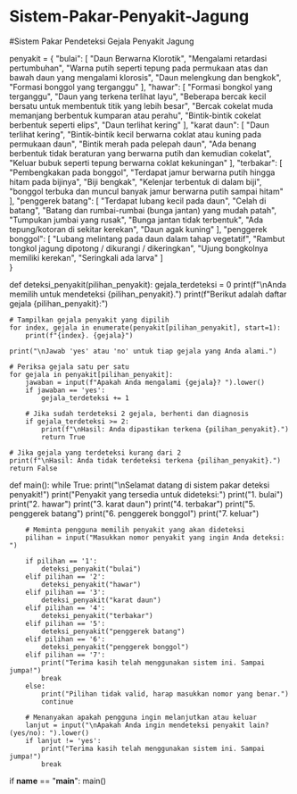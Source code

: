 # Sistem-Pakar-Penyakit-Jagung
#Sistem Pakar Pendeteksi Gejala Penyakit Jagung

penyakit = {
    "bulai": [
        "Daun Berwarna Klorotik",
        "Mengalami retardasi pertumbuhan",
        "Warna putih seperti tepung pada permukaan atas dan bawah daun yang mengalami klorosis",
        "Daun melengkung dan bengkok",
        "Formasi bonggol yang terganggu"
    ],
    "hawar": [
        "Formasi bongkol yang terganggu",
        "Daun yang terkena terlihat layu",
        "Beberapa bercak kecil bersatu untuk membentuk titik yang lebih besar",
        "Bercak cokelat muda memanjang berbentuk kumparan atau perahu",
        "Bintik-bintik cokelat berbentuk seperti elips",
        "Daun terlihat kering"
    ],
    "karat daun": [
        "Daun terlihat kering",
        "Bintik-bintik kecil berwarna coklat atau kuning pada permukaan daun",
        "Bintik merah pada pelepah daun",
        "Ada benang berbentuk tidak beraturan yang berwarna putih dan kemudian cokelat",
        "Keluar bubuk seperti tepung berwarna coklat kekuningan"
    ],
    "terbakar": [
        "Pembengkakan pada bonggol",
        "Terdapat jamur berwarna putih hingga hitam pada bijinya",
        "Biji bengkak",
        "Kelenjar terbentuk di dalam biji",
        "bonggol terbuka dan muncul banyak jamur berwarna putih sampai hitam"
    ],
    "penggerek batang": [
        "Terdapat lubang kecil pada daun",
        "Celah di batang",
        "Batang dan rumbai-rumbai (bunga jantan) yang mudah patah",
        "Tumpukan jumbai yang rusak",
        "Bunga jantan tidak terbentuk",
        "Ada tepung/kotoran di sekitar kerekan",
        "Daun agak kuning"
    ],
    "penggerek bonggol": [
        "Lubang melintang pada daun dalam tahap vegetatif",
        "Rambut tongkol jagung dipotong / dikurangi / dikeringkan",
        "Ujung bongkolnya memiliki kerekan",
        "Seringkali ada larva"
    ]    
}

def deteksi_penyakit(pilihan_penyakit):
    gejala_terdeteksi = 0
    print(f"\nAnda memilih untuk mendeteksi {pilihan_penyakit}.")
    print(f"Berikut adalah daftar gejala {pilihan_penyakit}:")

    # Tampilkan gejala penyakit yang dipilih
    for index, gejala in enumerate(penyakit[pilihan_penyakit], start=1):
        print(f"{index}. {gejala}")

    print("\nJawab 'yes' atau 'no' untuk tiap gejala yang Anda alami.")

    # Periksa gejala satu per satu
    for gejala in penyakit[pilihan_penyakit]:
        jawaban = input(f"Apakah Anda mengalami {gejala}? ").lower()
        if jawaban == 'yes':
            gejala_terdeteksi += 1

        # Jika sudah terdeteksi 2 gejala, berhenti dan diagnosis
        if gejala_terdeteksi >= 2:
            print(f"\nHasil: Anda dipastikan terkena {pilihan_penyakit}.")
            return True

    # Jika gejala yang terdeteksi kurang dari 2
    print(f"\nHasil: Anda tidak terdeteksi terkena {pilihan_penyakit}.")
    return False

def main():
    while True:
        print("\nSelamat datang di sistem pakar deteksi penyakit!")
        print("Penyakit yang tersedia untuk dideteksi:")
        print("1. bulai")
        print("2. hawar")
        print("3. karat daun")
        print("4. terbakar")
        print("5. penggerek batang")
        print("6. penggerek bonggol")
        print("7. keluar")

        # Meminta pengguna memilih penyakit yang akan dideteksi
        pilihan = input("Masukkan nomor penyakit yang ingin Anda deteksi: ")

        if pilihan == '1':
            deteksi_penyakit("bulai")
        elif pilihan == '2':
            deteksi_penyakit("hawar")
        elif pilihan == '3':
            deteksi_penyakit("karat daun")
        elif pilihan == '4':
            deteksi_penyakit("terbakar")
        elif pilihan == '5':
            deteksi_penyakit("penggerek batang")
        elif pilihan == '6':
            deteksi_penyakit("penggerek bonggol")  
        elif pilihan == '7':
            print("Terima kasih telah menggunakan sistem ini. Sampai jumpa!")
            break
        else:
            print("Pilihan tidak valid, harap masukkan nomor yang benar.")
            continue

        # Menanyakan apakah pengguna ingin melanjutkan atau keluar
        lanjut = input("\nApakah Anda ingin mendeteksi penyakit lain? (yes/no): ").lower()
        if lanjut != 'yes':
            print("Terima kasih telah menggunakan sistem ini. Sampai jumpa!")
            break

if __name__ == "__main__":
    main()
